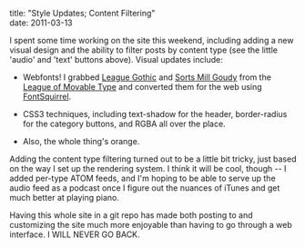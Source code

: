 title: "Style Updates; Content Filtering"  
date: 2011-03-13

I spent some time working on the site this weekend, including
adding a new visual design and the ability to filter posts
by content type (see the little 'audio' and 'text' buttons above).
Visual updates include:

  * Webfonts! I grabbed [League Gothic][lgg] and [Sorts Mill
    Goudy][smg] from the [League of Movable Type][lmt] and
    converted them for the web using [FontSquirrel][fsq].

  [lgg]: http://www.theleagueofmoveabletype.com/fonts/7-league-gothic
  [smg]: http://www.theleagueofmoveabletype.com/fonts/6-sorts-mill-goudy
  [lmt]: http://www.theleagueofmoveabletype.com/
  [fsq]: http://www.fontsquirrel.com/fontface/generator

  * CSS3 techniques, including text-shadow for the header,
    border-radius for the category buttons, and RGBA all over
    the place.

  * Also, the whole thing's orange.

Adding the content type filtering turned out to be a little bit
tricky, just based on the way I set up the rendering system. I
think it will be cool, though -- I added per-type ATOM feeds, and
I'm hoping to be able to serve up the audio feed as a podcast once
I figure out the nuances of iTunes and get much better at playing
piano.

Having this whole site in a git repo has made both posting to and
customizing the site much more enjoyable than having to go through a web
interface. I WILL NEVER GO BACK.
